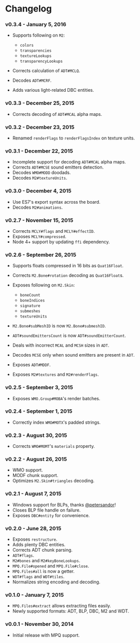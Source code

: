 # Changelog

### v0.3.4 - January 5, 2016

- Supports following on `M2`:

  - `colors`
  - `transparencies`
  - `textureLookups`
  - `transparencyLookups`

- Corrects calculation of `ADT#MCLQ`.
- Decodes `ADT#MCRF`.
- Adds various light-related DBC entities.

### v0.3.3 - December 25, 2015

- Corrects decoding of `ADT#MCAL` alpha maps.

### v0.3.2 - December 23, 2015

- Renamed `renderFlags` to `renderFlagsIndex` on texture units.

### v0.3.1 - December 22, 2015

- Incomplete support for decoding `ADT#MCAL` alpha maps.
- Corrects `ADT#MCSE` sound emitters detection.
- Decodes `WMO#MODD` doodads.
- Decodes `M2#textureUnits`.

### v0.3.0 - December 4, 2015

- Use ES7's export syntax across the board.
- Decodes `M2#animations`.

### v0.2.7 - November 15, 2015

- Corrects `MCLY#flags` and `MCLY#effectID`.
- Exposes `MCLY#compressed`.
- Node 4+ support by updating `ffi` dependency.

### v0.2.6 - September 26, 2015

- Supports floats compressed in 16 bits as `Quat16Float`.
- Corrects `M2.Bone#rotation` decoding as `Quat16Float`s.
- Exposes following on `M2.Skin`:

  - `boneCount`
  - `boneIndices`
  - `signature`
  - `submeshes`
  - `textureUnits`

- `M2.Bone#subMeshID` is now `M2.Bone#submeshID`.
- `ADT#soundEmittersCount` is now `ADT#soundEmitterCount`.
- Deals with incorrect `MCAL` and `MCSH` sizes in `ADT`.
- Decodes `MCSE` only when sound emitters are present in `ADT`.
- Exposes `ADT#MDDF`.
- Exposes `M2#textures` and `M2#renderFlags`.

### v0.2.5 - September 3, 2015

- Exposes `WMO.Group#MOBA`'s render batches.

### v0.2.4 - September 1, 2015

- Correctly index `WMO#MOTX`'s padded strings.

### v0.2.3 - August 30, 2015

- Corrects `WMO#MOMT`'s `materials` property.

### v0.2.2 - August 26, 2015

- WMO support.
- MODF chunk support.
- Optimizes `M2.Skin#triangles` decoding.

### v0.2.1 - August 7, 2015

- Windows support for BLPs, thanks [@petersandor](https://github.com/petersandor)!
- Closes BLP file handle on failure.
- Exposes `DBC#entity` for convenience.

### v0.2.0 - June 28, 2015

- Exposes `restructure`.
- Adds plenty DBC entities.
- Corrects ADT chunk parsing.
- `ADT#flags`.
- `M2#bones` and `M2#keyBoneLookups`.
- `MPQ.File#opened` and `MPQ.File#close`.
- `MPQ.Files#all` is now a getter.
- `WDT#flags` and `WDT#tiles`.
- Normalizes string encoding and decoding.

### v0.1.0 - January 7, 2015

- `MPQ.Files#extract` allows extracting files easily.
- Newly supported formats: ADT, BLP, DBC, M2 and WDT.

### v0.0.1 - November 30, 2014

- Initial release with MPQ support.
